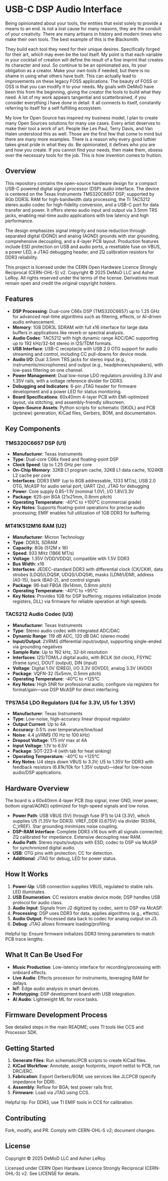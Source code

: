 # USB-C DSP Audio Interface

Being opinionated about your tools, the entities that exist solely to provide a means to an end. Is not a lost cause for many reasons, they are the conduit of your creativity. There are many artisans in history and modern times who make their own tools. The best example of this is the Blacksmith.

They build each tool they need for their unique desires. Specifically forged for their art, which may even be the tool itself. My point is that each variable in your cocktail of creation will define the result of a fine imprint that creates its character and soul. So continue to be an opinionated ass, its your obligation as a creator. Make your own tools if needed, but there is no shame in using what others have built.
This can actually lead to improvements on these legacy FOSS applications. The beauty of FOSS or OSS is that you can modify it to your needs. My goals with DeMoD have been this from the beginning, giving the creator the tools to build what they need. A lot of my work appears tangential and scatterbrained, if you consider everything I have done in detail. It all connects to itself, constantly referring to itself for a self fulfilling ecosystem.

My love for Open Source has inspired my business model, I plan to create many Open Sources solutions for many use cases.
Every artist deserves to make their tool a work of art. People like Les Paul, Terry Davis, and Van Halen understood this as well. Those are the first few that come to mind but there are many more examples. There is a reason why every good luthier takes great pride in what they do.
Be opinionated, it defines who you are and how you create. If you cannot find your needs, then make them, obsess over the necessary tools for the job. This is how invention comes to fruition.

## Overview

This repository contains the open-source hardware design for a compact USB-C powered digital signal processor (DSP) audio interface. The device is centered on the Texas Instruments TMS320C6657 DSP, supported by 8Gb DDR3L RAM for high-bandwidth data processing, the TI TAC5212 stereo audio codec for high-fidelity conversion, and a USB-C port for data transfer and power. It offers stereo audio input and output via 3.5mm TRS jacks, enabling real-time audio applications with low latency and high performance.

The design emphasizes signal integrity and noise reduction through separated digital (DGND) and analog (AGND) grounds with star grounding, comprehensive decoupling, and a 4-layer PCB layout. Production features include ESD protection on USB and audio ports, a resettable fuse on VBUS, a power LED, a JTAG debugging header, and ZQ calibration resistors for DDR3 reliability.

This project is licensed under the CERN Open Hardware Licence Strongly Reciprocal (CERN-OHL-S) v2. Copyright © 2025 DeMoD LLC and Asher LeRoy. All rights reserved under the terms of the license. Derivatives must remain open and credit the original copyright holders.

## Features

- **DSP Processing**: Dual-core C66x DSP (TMS320C6657) up to 1.25 GHz for advanced real-time algorithms such as filtering, effects, or AI-driven audio enhancement.
- **Memory**: 1GB DDR3L SDRAM with full x16 interface for large data buffers in applications like reverb or spectral analysis.
- **Audio Codec**: TAC5212 with high dynamic range ADC/DAC supporting up to 192 kHz/32-bit stereo in I2S/TDM formats.
- **USB Interface**: USB-C receptacle with USB 2.0 OTG support for audio streaming and control, including CC pull-downs for device mode.
- **Audio I/O**: Dual 3.5mm TRS jacks for stereo input (e.g., instruments/microphones) and output (e.g., headphones/speakers), with low-pass filtering on one channel.
- **Power Management**: Dual low-noise LDO regulators providing 3.3V and 1.35V rails, with a voltage reference divider for DDR3.
- **Debugging and Indicators**: 6-pin JTAG header for firmware development and a power LED for status monitoring.
- **Board Specifications**: 60x40mm 4-layer PCB with EMI-optimized layout, via stitching, and assembly-friendly silkscreen.
- **Open-Source Assets**: Python scripts for schematic (SKiDL) and PCB (pcbnew) generation, KiCad files, Gerbers, BOM, and documentation.

## Key Components

### TMS320C6657 DSP (U1)
- **Manufacturer**: Texas Instruments
- **Type**: Dual-core C66x fixed and floating-point DSP
- **Clock Speed**: Up to 1.25 GHz per core
- **On-Chip Memory**: 32KB L1 program cache, 32KB L1 data cache, 1024KB L2 cache per core
- **Interfaces**: DDR3 EMIF (up to 8GB addressable, 1333 MT/s), USB 2.0 OTG, McASP for audio serial port, UART (2x), JTAG for debugging
- **Power**: Core supply 0.85–1.1V (nominal 1.0V), I/O 1.8V/3.3V
- **Package**: 625-pin BGA (21x21mm, 0.8mm pitch)
- **Operating Temperature**: -40°C to +100°C (commercial grade)
- **Key Notes**: Supports floating-point operations for precise audio processing; EMIF enables full utilization of 1GB DDR3 for buffering.

### MT41K512M16 RAM (U2)
- **Manufacturer**: Micron Technology
- **Type**: DDR3L SDRAM
- **Capacity**: 8Gb (512M x 16)
- **Speed**: 933 MHz (1866 MT/s)
- **Voltage**: 1.35V (VDD/VDDQ), compatible with 1.5V DDR3
- **Bus Width**: x16
- **Interfaces**: JEDEC-standard DDR3 with differential clock (CK/CK#), data strobes (LDQS/LDQS#, UDQS/UDQS#), masks (LDM/UDM), address (A0-15), bank (BA0-2), and control signals
- **Package**: 96-ball FBGA (9x14mm, 0.8mm pitch)
- **Operating Temperature**: -40°C to +95°C
- **Key Notes**: Provides 1GB for DSP buffering; requires initialization (mode registers, DLL) via firmware for reliable operation at high speeds.

### TAC5212 Audio Codec (U3)
- **Manufacturer**: Texas Instruments
- **Type**: Stereo audio codec with integrated ADC/DAC
- **Dynamic Range**: 119 dB ADC, 120 dB DAC (stereo mode)
- **Input/Output**: 2VRMS differential input/output, supporting single-ended via grounding negatives
- **Sample Rate**: Up to 192 kHz, 32-bit resolution
- **Interfaces**: I2S/TDM/LJ digital audio, with BCLK (bit clock), FSYNC (frame sync), DOUT (output), DIN (input)
- **Voltage**: Digital 1.0V (DREG), I/O 3.3V (IOVDD), analog 3.3V (AVDD)
- **Package**: VQFN-32 (5x5mm, 0.5mm pitch)
- **Operating Temperature**: -40°C to +125°C
- **Key Notes**: High SNR for professional audio; configure via registers for format/gain—use DSP McASP for direct interfacing.

### TPS7A54 LDO Regulators (U4 for 3.3V, U5 for 1.35V)
- **Manufacturer**: Texas Instruments
- **Type**: Low-noise, high-accuracy linear dropout regulator
- **Output Current**: Up to 4A
- **Accuracy**: 0.5% over temperature/line/load
- **Noise**: 4.4 µVRMS (10 Hz to 100 kHz)
- **Dropout Voltage**: 175 mV max at 4A
- **Input Voltage**: 1.1V to 6.5V
- **Package**: SOT-223-4 (with tab for heat sinking)
- **Operating Temperature**: -40°C to +125°C
- **Key Notes**: U4 steps down VBUS to 3.3V; U5 to 1.35V for DDR3 with feedback resistors (6.81k/10k for 1.35V output)—ideal for low-noise audio/DSP applications.

## Hardware Overview

The board is a 60x40mm 4-layer PCB (top signal, inner GND, inner power, bottom signal/AGND) optimized for high-speed signals and low noise.

- **Power Path**: USB VBUS (5V) through fuse (F1) to U4 (3.3V), which supplies U5 (1.35V for DDR3). VREF_DDR (0.675V) via divider (R3/R4, C_VREF). Star grounding minimizes noise coupling.
- **DSP-RAM Interface**: Complete DDR3 x16 bus with all signals connected; ZQ calibrated for impedance. Extensive decoupling near RAM.
- **Audio Path**: Stereo inputs/outputs with ESD; codec to DSP via McASP for synchronized digital audio.
- **USB**: OTG pins with protection; CC for detection.
- **Additional**: JTAG for debug, LED for power status.

## How It Works

1. **Power-Up**: USB connection supplies VBUS, regulated to stable rails. LED illuminates.
2. **USB Enumeration**: CC resistors enable device mode; DSP handles USB protocol for audio class.
3. **Audio Input**: Signals from J2 digitized by codec, sent to DSP via McASP.
4. **Processing**: DSP uses DDR3 for data, applies algorithms (e.g., effects).
5. **Audio Output**: Processed data back to codec for analog output on J3.
6. **Debug**: JTAG allows firmware loading/profiling.

Helpful tip: Ensure firmware initializes DDR3 timing parameters to match PCB trace lengths.

## What It Can Be Used For

- **Music Production**: Low-latency interface for recording/processing with onboard effects.
- **Live Audio**: Effects processor for instruments, leveraging RAM for delays.
- **IoT**: Edge audio analysis in smart devices.
- **Prototyping**: DSP development board with USB integration.
- **AI Audio**: Lightweight ML for voice tasks.

## Firmware Development Process

See detailed steps in the main README; uses TI tools like CCS and Processor SDK.

## Getting Started

1. **Generate Files**: Run schematic/PCB scripts to create KiCad files.
2. **KiCad Workflow**: Annotate, assign footprints, import netlist to PCB, run DRC/ERC.
3. **Fabrication**: Export Gerbers/BOM; use services like JLCPCB (specify impedance for DDR).
4. **Assembly**: Reflow for BGA; test power rails first.
5. **Firmware**: Load via JTAG using CCS.

Helpful tip: For DDR3, use TI EMIF tools in CCS for calibration.

## Contributing

Fork, modify, and PR. Comply with CERN-OHL-S v2; document changes.

## License

Copyright © 2025 DeMoD LLC and Asher LeRoy.

Licensed under CERN Open Hardware Licence Strongly Reciprocal (CERN-OHL-S) v2. See LICENSE for details.
